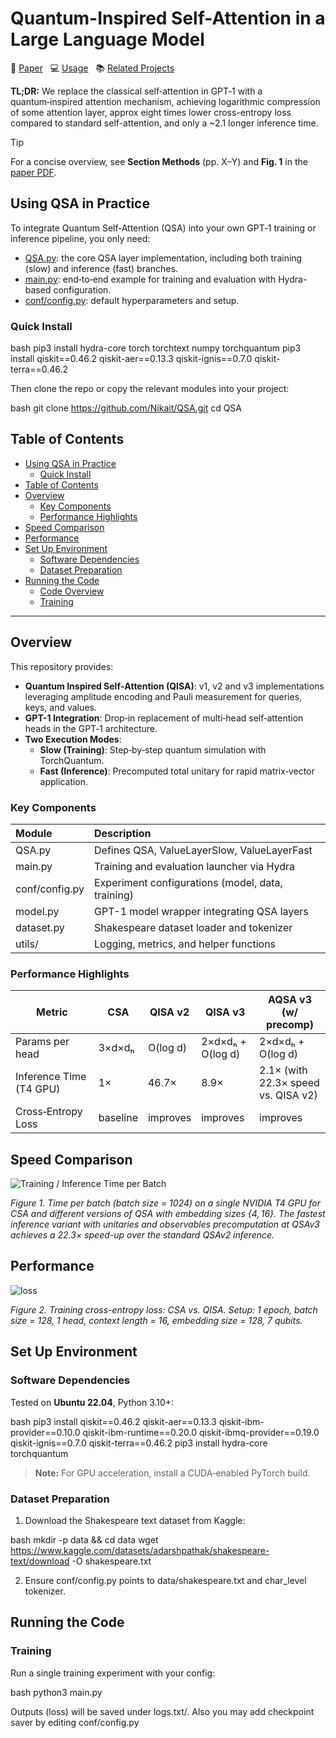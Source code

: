 # Quantum-Inspired Self-Attention in a Large Language Model<!-- omit in toc -->

:scroll: [Paper](https://arxiv.org/abs/your-paper-id)  &nbsp; :computer: [Usage](#using-qsa-in-practice)  &nbsp; :books: [Related Projects](https://github.com/Nikait/QISA)

**TL;DR:** We replace the classical self‑attention in GPT‑1 with a quantum‑inspired attention mechanism, achieving logarithmic compression of some attention layer, approx eight times lower cross-entropy loss compared to standard self-attention, and only a ~2.1 longer inference time.

> [!TIP]
> For a concise overview, see **Section Methods** (pp. X–Y) and **Fig. 1** in the [paper PDF](https://arxiv.org/pdf/your-paper-id.pdf).

## Using QSA in Practice

To integrate Quantum Self‑Attention (QSA) into your own GPT‑1 training or inference pipeline, you only need:

- [QSA.py](QSA.py): the core QSA layer implementation, including both training (slow) and inference (fast) branches.
- [main.py](main.py): end‑to‑end example for training and evaluation with Hydra-based configuration.
- [conf/config.py](conf/config.py): default hyperparameters and setup.

### Quick Install

bash
pip3 install hydra-core torch torchtext numpy torchquantum
pip3 install qiskit==0.46.2 qiskit-aer==0.13.3 qiskit-ignis==0.7.0 qiskit-terra==0.46.2



Then clone the repo or copy the relevant modules into your project:

bash
git clone https://github.com/Nikait/QSA.git
cd QSA

 

## Table of Contents

- [Using QSA in Practice](#using-qsa-in-practice)
  - [Quick Install](#quick-install)
- [Table of Contents](#table-of-contents)
- [Overview](#overview)
  - [Key Components](#key-components)
  - [Performance Highlights](#performance-highlights)
- [Speed Comparison](#speed-comparison)
- [Performance](#performance)
- [Set Up Environment](#set-up-environment)
  - [Software Dependencies](#software-dependencies)
  - [Dataset Preparation](#dataset-preparation)
- [Running the Code](#running-the-code)
  - [Code Overview](#code-overview)
  - [Training](#training)

---

## Overview

This repository provides:

- **Quantum Inspired Self‑Attention (QISA)**: v1, v2 and v3 implementations leveraging amplitude encoding and Pauli measurement for queries, keys, and values.
- **GPT-1 Integration**: Drop‑in replacement of multi‑head self‑attention heads in the GPT‑1 architecture.
- **Two Execution Modes**:
  - **Slow (Training)**: Step‑by‑step quantum simulation with TorchQuantum.
  - **Fast (Inference)**: Precomputed total unitary for rapid matrix‑vector application.

### Key Components

| Module                     | Description                                      |
| :------------------------- | :----------------------------------------------- |
| QSA.py                   | Defines QSA, ValueLayerSlow, ValueLayerFast |
| main.py                  | Training and evaluation launcher via Hydra        |
| conf/config.py           | Experiment configurations (model, data, training) |
| model.py                 | GPT-1 model wrapper integrating QSA layers        |
| dataset.py               | Shakespeare dataset loader and tokenizer         |
| utils/                   | Logging, metrics, and helper functions           |


### Performance Highlights

| Metric                  | CSA          | QISA v2          | QISA v3           | AQSA v3 (w/ precomp)               |
| ----------------------- | ------------ | ---------------- | ----------------- | ---------------------------------- |
| Params per head         | 3×d×dₕ       | O(log d)         | 2×d×dₕ + O(log d)  | 2×d×dₕ + O(log d)                  |
| Inference Time (T4 GPU) | 1×           | 46.7×            | 8.9×              | 2.1× (with 22.3× speed vs. QISA v2)|
| Cross‑Entropy Loss      | baseline     | improves         | improves          | improves                           |

## Speed Comparison

![Training / Inference Time per Batch](https://github.com/user-attachments/assets/95094ce5-47b1-4366-9c2a-557fe7f2f81d)

*Figure 1. Time per batch (batch size = 1024) on a single NVIDIA T4 GPU for CSA and different versions of QSA with embedding sizes $\{4, 16\}$. The fastest inference variant with unitaries and observables precomputation at QSAv3 achieves a 22.3$\times$ speed-up over the standard QSAv2 inference.*

## Performance
![loss](https://github.com/user-attachments/assets/23dbb511-da43-4224-af58-497d3062e313)

*Figure 2. Training cross-entropy loss: CSA vs. QISA. Setup: 1 epoch, batch size = 128, 1 head, context length = 16, embedding size = 128, 7 qubits.*

## Set Up Environment

### Software Dependencies

Tested on **Ubuntu 22.04**, Python 3.10+:

bash
pip3 install qiskit==0.46.2 qiskit-aer==0.13.3 qiskit-ibm-provider==0.10.0 qiskit-ibm-runtime==0.20.0 qiskit-ibmq-provider==0.19.0 qiskit-ignis==0.7.0 qiskit-terra==0.46.2 
pip3 install hydra-core torchquantum



> **Note:** For GPU acceleration, install a CUDA‑enabled PyTorch build.

### Dataset Preparation

1. Download the Shakespeare text dataset from Kaggle:
   

bash
   mkdir -p data && cd data
   wget https://www.kaggle.com/datasets/adarshpathak/shakespeare-text/download -O shakespeare.txt


2. Ensure conf/config.py points to data/shakespeare.txt and char_level tokenizer.



## Running the Code


### Training

Run a single training experiment with your config:

bash
python3 main.py



Outputs (loss) will be saved under logs.txt/.
Also you may add checkpoint saver by editing conf/config.py
